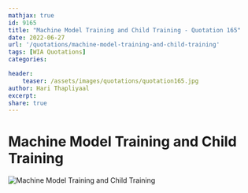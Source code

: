 ```yaml
---
mathjax: true
id: 9165
title: "Machine Model Training and Child Training - Quotation 165"
date: 2022-06-27
url: '/quotations/machine-model-training-and-child-training'
tags: [WIA Quotations] 
categories: 

header:
    teaser: /assets/images/quotations/quotation165.jpg
author: Hari Thapliyaal 
excerpt:
share: true 
---
```


# Machine Model Training and Child Training

![Machine Model Training and Child Training](/assets/images/quotations/quotation165.jpg)
